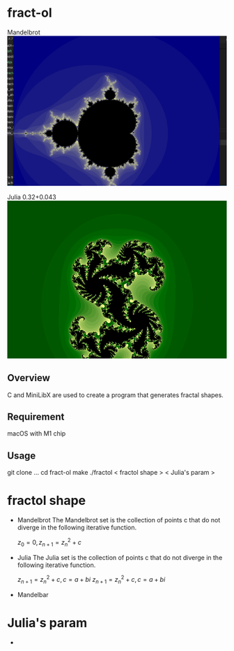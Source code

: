 # fract-ol
Mandelbrot
![gif](https://github.com/retakashi/fract-ol/blob/main/image/Mandelbrot.gif)

Julia 0.32+0.043
![gif](https://github.com/retakashi/fract-ol/blob/main/image/Julia.gif)

## Overview
C and MiniLibX are used to create a program that generates fractal shapes.

## Requirement
macOS with M1 chip
## Usage
git clone ...
cd fract-ol
make
./fractol < fractol shape > < Julia's param >
# fractol shape
- Mandelbrot
    The Mandelbrot set is the collection of points c that do not diverge in the following iterative function.

    $z_{0} = 0, z_{n+1} = z_{n}^{2} + c$
- Julia
   The Julia set is the collection of points c that do not diverge in the following iterative function.

    $z_{n+1}​ = z_{n}^2​ + c, c = a+bi$
    $z_{n+1} = z_{n}^{2} + c, c = a + bi$

- Mandelbar
# Julia's param
- 
